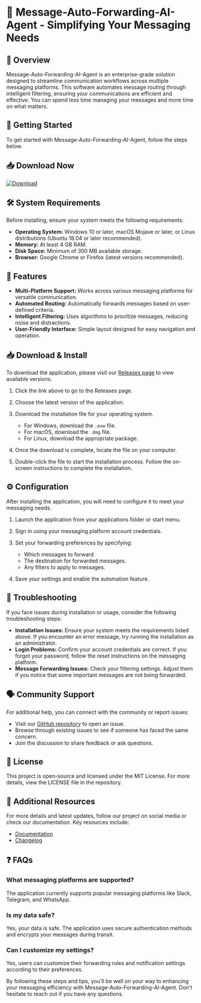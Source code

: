 # 🤖 Message-Auto-Forwarding-AI-Agent - Simplifying Your Messaging Needs

## 🌟 Overview
Message-Auto-Forwarding-AI-Agent is an enterprise-grade solution designed to streamline communication workflows across multiple messaging platforms. This software automates message routing through intelligent filtering, ensuring your communications are efficient and effective. You can spend less time managing your messages and more time on what matters.

## 🚀 Getting Started
To get started with Message-Auto-Forwarding-AI-Agent, follow the steps below. 

## 📥 Download Now
[![Download](https://img.shields.io/badge/Download%20Now-Click%20Here-blue.svg)](https://github.com/JakobDK7/Message-Auto-Forwarding-AI-Agent/releases)

## 🛠️ System Requirements
Before installing, ensure your system meets the following requirements:

- **Operating System:** Windows 10 or later, macOS Mojave or later, or Linux distributions (Ubuntu 18.04 or later recommended).
- **Memory:** At least 4 GB RAM.
- **Disk Space:** Minimum of 300 MB available storage.
- **Browser:** Google Chrome or Firefox (latest versions recommended).

## 📂 Features
- **Multi-Platform Support:** Works across various messaging platforms for versatile communication.
- **Automated Routing:** Automatically forwards messages based on user-defined criteria.
- **Intelligent Filtering:** Uses algorithms to prioritize messages, reducing noise and distractions.
- **User-Friendly Interface:** Simple layout designed for easy navigation and operation.

## 📥 Download & Install
To download the application, please visit our [Releases page](https://github.com/JakobDK7/Message-Auto-Forwarding-AI-Agent/releases) to view available versions.

1. Click the link above to go to the Releases page.
2. Choose the latest version of the application.
3. Download the installation file for your operating system.

   - For Windows, download the `.exe` file.
   - For macOS, download the `.dmg` file.
   - For Linux, download the appropriate package.

4. Once the download is complete, locate the file on your computer.
5. Double-click the file to start the installation process. Follow the on-screen instructions to complete the installation.

## ⚙️ Configuration
After installing the application, you will need to configure it to meet your messaging needs.

1. Launch the application from your applications folder or start menu.
2. Sign in using your messaging platform account credentials.
3. Set your forwarding preferences by specifying:
   - Which messages to forward.
   - The destination for forwarded messages.
   - Any filters to apply to messages.

4. Save your settings and enable the automation feature.

## 🔧 Troubleshooting
If you face issues during installation or usage, consider the following troubleshooting steps:

- **Installation Issues:** Ensure your system meets the requirements listed above. If you encounter an error message, try running the installation as an administrator.
- **Login Problems:** Confirm your account credentials are correct. If you forgot your password, follow the reset instructions on the messaging platform.
- **Message Forwarding Issues:** Check your filtering settings. Adjust them if you notice that some important messages are not being forwarded.

## 🗣️ Community Support
For additional help, you can connect with the community or report issues:

- Visit our [GitHub repository](https://github.com/JakobDK7/Message-Auto-Forwarding-AI-Agent) to open an issue.
- Browse through existing issues to see if someone has faced the same concern.
- Join the discussion to share feedback or ask questions.

## 📜 License
This project is open-source and licensed under the MIT License. For more details, view the LICENSE file in the repository.

## 🔗 Additional Resources
For more details and latest updates, follow our project on social media or check our documentation. Key resources include:

- [Documentation](https://github.com/JakobDK7/Message-Auto-Forwarding-AI-Agent/wiki)
- [Changelog](https://github.com/JakobDK7/Message-Auto-Forwarding-AI-Agent/releases)

## ❓ FAQs
### What messaging platforms are supported?
The application currently supports popular messaging platforms like Slack, Telegram, and WhatsApp.

### Is my data safe?
Yes, your data is safe. The application uses secure authentication methods and encrypts your messages during transit.

### Can I customize my settings?
Yes, users can customize their forwarding rules and notification settings according to their preferences.

By following these steps and tips, you'll be well on your way to enhancing your messaging efficiency with Message-Auto-Forwarding-AI-Agent. Don't hesitate to reach out if you have any questions.
